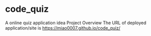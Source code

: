 # code_quiz
A online quiz application idea
Project Overview
The URL of deployed application/site is https://miao0007.github.io/code_quiz/